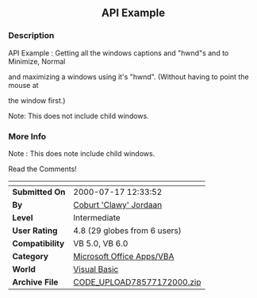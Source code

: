 ﻿<div align="center">

## API Example


</div>

### Description

API Example : Getting all the windows captions and "hwnd"s and to Minimize, Normal

and maximizing a windows using it's "hwnd". (Without having to point the mouse at

the window first.)

Note: This does not include child windows.
 
### More Info
 
Note : This does note include child windows.

Read the Comments!


<span>             |<span>
---                |---
**Submitted On**   |2000-07-17 12:33:52
**By**             |[Coburt 'Clawy' Jordaan](https://github.com/Planet-Source-Code/PSCIndex/blob/master/ByAuthor/coburt-clawy-jordaan.md)
**Level**          |Intermediate
**User Rating**    |4.8 (29 globes from 6 users)
**Compatibility**  |VB 5\.0, VB 6\.0
**Category**       |[Microsoft Office Apps/VBA](https://github.com/Planet-Source-Code/PSCIndex/blob/master/ByCategory/microsoft-office-apps-vba__1-42.md)
**World**          |[Visual Basic](https://github.com/Planet-Source-Code/PSCIndex/blob/master/ByWorld/visual-basic.md)
**Archive File**   |[CODE\_UPLOAD78577172000\.zip](https://github.com/Planet-Source-Code/coburt-clawy-jordaan-api-example__1-9826/archive/master.zip)









